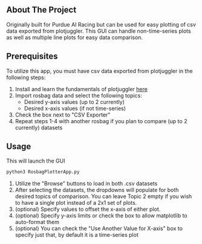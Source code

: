 ## About The Project

Originally built for Purdue AI Racing but can be used for easy plotting of csv data exported from plotjuggler.
This GUI can handle non-time-series plots as well as multiple line plots for easy data comparison.

## Prerequisites

To utilize this app, you must have csv data exported from plotjuggler in the following steps:

1. Install and learn the fundamentals of plotjuggler [here](https://facontidavide.github.io/PlotJuggler/index.html)
2. Import rosbag data and select the following topics:
   - Desired y-axis values (up to 2 currently)
   - Desired x-axis values (if not time-series)
3. Check the box next to "CSV Exporter"
4. Repeat steps 1-4 with another rosbag if you plan to compare (up to 2 currently) datasets 

## Usage
This will launch the GUI
  ```sh
  python3 RosbagPlotterApp.py
  ```
1. Utilize the "Browse" buttons to load in both .csv datasets
2. After selecting the datasets, the dropdowns will populate for both desired topics of comparison. You can leave Topic 2 empty if you wish to have a single plot instead of a 2x1 set of plots.
3. (optional) Specify values to offset the x-axis of either plot.
4. (optional) Specify y-axis limits or check the box to allow matplotlib to auto-format them
5. (optional) You can check the "Use Another Value for X-axis" box to specify just that, by default it is a time-series plot
